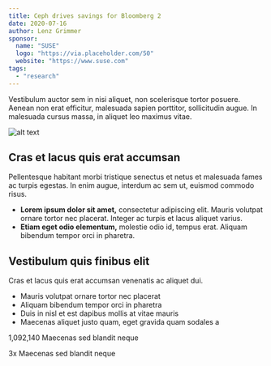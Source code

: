 ```yaml
---
title: Ceph drives savings for Bloomberg 2
date: 2020-07-16
author: Lenz Grimmer
sponsor:
  name: "SUSE"
  logo: "https://via.placeholder.com/50"
  website: "https://www.suse.com"
tags:
  - "research"
---
```


Vestibulum auctor sem in nisi aliquet, non scelerisque tortor posuere. Aenean non erat efficitur, malesuada sapien porttitor, sollicitudin augue. In malesuada cursus massa, in aliquet leo maximus vitae.

![alt text](/assets/placeholder-photo-1280x720.jpg)

## Cras et lacus quis erat accumsan

Pellentesque habitant morbi tristique senectus et netus et malesuada fames ac turpis egestas. In enim augue, interdum ac sem ut, euismod commodo risus.

- **Lorem ipsum dolor sit amet,** consectetur adipiscing elit. Mauris volutpat ornare tortor nec placerat. Integer ac turpis et lacus aliquet varius.
- **Etiam eget odio elementum,** molestie odio id, tempus erat. Aliquam bibendum tempor orci in pharetra.

## Vestibulum quis finibus elit

Cras et lacus quis erat accumsan venenatis ac aliquet dui.

- Mauris volutpat ornare tortor nec placerat
- Aliquam bibendum tempor orci in pharetra
- Duis in nisl et est dapibus mollis at vitae mauris
- Maecenas aliquet justo quam, eget gravida quam sodales a

<div class="grid grid--cols-2-fit">
  <p>
    <span class="block text-3xl text-bold">1,092,140</span> Maecenas sed blandit neque
  </p>
  <p>
    <span class="block text-3xl text-bold">3x</span> Maecenas sed blandit neque
  </p>
</div>
